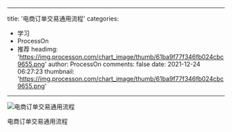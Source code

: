 
---
title: '电商订单交易通用流程'
categories: 
 - 学习
 - ProcessOn
 - 推荐
headimg: 'https://img.processon.com/chart_image/thumb/61ba9f77f346fb024cbc9655.png'
author: ProcessOn
comments: false
date: 2021-12-24 06:27:23
thumbnail: 'https://img.processon.com/chart_image/thumb/61ba9f77f346fb024cbc9655.png'
---

<div>   
<img class="thumb" alt="电商订单交易通用流程" src="https://img.processon.com/chart_image/thumb/61ba9f77f346fb024cbc9655.png" referrerpolicy="no-referrer">
<p>电商订单交易通用流程</p>  
</div>
            